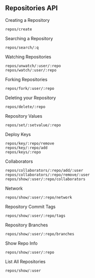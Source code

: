 ## Repositories API ##

Creating a Repository

	repos/create

Searching a Repository

	repos/search/:q

Watching Repositories
	
	repos/unwatch/:user/:repo
	repos/watch/:user/:repo

Forking Repositories

	repos/fork/:user/:repo

Deleting your Repository

	repos/delete/:repo

Repository Values

	repos/set/:setvalue/:repo

Deploy Keys

	repos/key/:repo/remove
	repos/key/:repo/add
	repos/keys/:repo

Collaborators

	repos/collaborators/:repo/add/:user
	repos/collaborators/:repo/remove/:user
	repos/show/:user/:repo/collaborators

Network

	repos/show/:user/:repo/network

Repository Commit Tags

	repos/show/:user/:repo/tags

Repository Branches

	repos/show/:user/:repo/branches

Show Repo Info
	
	repos/show/:user/:repo

List All Repositories

	repos/show/:user

